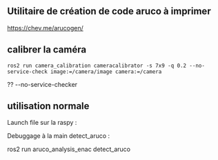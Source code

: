 ## Utilitaire de création de code aruco à imprimer
https://chev.me/arucogen/

## calibrer la caméra
    ros2 run camera_calibration cameracalibrator -s 7x9 -q 0.2 --no-service-check image:=/camera/image camera:=/camera

 ?? --no-service-checker

 ## utilisation normale

Launch file sur la raspy :

Debuggage à la main detect_aruco : 

 ros2 run aruco_analysis_enac detect_aruco
